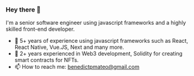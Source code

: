 ### Hey there 👋

I'm a senior software engineer using javascript frameworks and a highly skilled front-end developer.

- 🌱 5+ years of experience using javascript frameworks such as React, React Native, Vue.JS, Next and many more.
- 🚀 2+ years experienced in Web3 development, Solidity for creating smart contracts for NFTs.
- 📫 How to reach me: [benedictpmateo@gmail.com](mailto:benedictpmateo@gmail.com)
